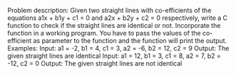 
Problem description:
Given two straight lines with co-efficients of the equations a1x + b1y + c1 = 0 and a2x + b2y + c2
= 0 respectively, write a C function to check if the straight lines are identical or not. Incorporate 
the function in a working program. You have to pass the values of the co-efficient as parameter 
to the function and the function will print the output.
Examples:
Input: a1 = -2, b1 = 4, c1 = 3, a2 = -6, b2 = 12, c2 = 9
Output: The given straight lines are identical
Input: a1 = 12, b1 = 3, c1 = 8, a2 = 7, b2 = -12, c2 = 0
Output: The given straight lines are not identical
